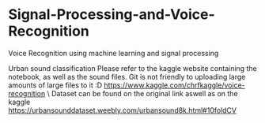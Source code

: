 # Signal-Processing-and-Voice-Recognition
Voice Recognition using machine learning and signal processing

Urban sound classification
Please refer to the kaggle website containing the notebook, as well as the sound files. Git is not friendly to uploading large amounts of large files to it :D
https://www.kaggle.com/chrfkaggle/voice-recognition
\\
Dataset can be found on the original link aswell as on the kaggle
https://urbansounddataset.weebly.com/urbansound8k.html#10foldCV
